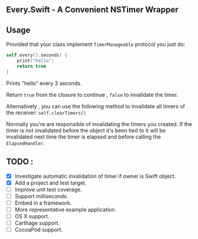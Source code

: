 
## Every.Swift -  A Convenient NSTimer Wrapper

## Usage
Provided that your class implement `TimerManageable` protocol you just do:

```swift
self.every(3.seconds) {
    print("hello")
    return true
}
```

Prints "hello" every 3 seconds. 

Return `true` from the closure to continue , `false` to invalidate the timer.

Alternatively , you can use the following method to invalidate all timers of the receiver:
`self.clearTimers()`

Normally you're are responsible of invalidating the timers you created. If the timer is not invalidated before the object it's been tied to it will be invalidated next time the timer is elapsed and before calling the `ElapsedHandler`.

## TODO :
- [x] Investigate automatic invalidation of timer if owner is Swift object.
- [x] Add a project and test target.
- [ ] Improve unit test coverage.
- [ ] Support milliseconds.
- [ ] Embed in a framework.
- [ ] More representative example application.
- [ ] OS X support.
- [ ] Carthage support.
- [ ] CocoaPod support.  